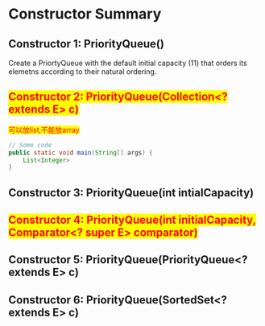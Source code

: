 # Constructor Summary

## Constructor 1: PriorityQueue()

Create a PriortyQueue with the default initial capacity (11) that orders its elemetns according to their natural ordering.



## <mark style="color:red;">Constructor 2: PriorityQueue(Collection\<? extends E> c)</mark>&#x20;

<mark style="color:red;">可以放list,不能放array</mark>

```java
// Some code
public static void main(String[] args) {
    List<Integer>
}
```

## Constructor 3: PriorityQueue(int intialCapacity)





## <mark style="color:red;">Constructor 4: PriorityQueue(int initialCapacity, Comparator\<? super E> comparator)</mark>





## Constructor 5: PriorityQueue(PriorityQueue\<? extends E> c)



## Constructor 6: PriorityQueue(SortedSet\<? extends E> c)





